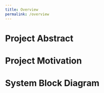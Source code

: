 ```yaml
---
title: Overview
permalink: /overview
---
```


# Project Abstract


# Project Motivation


# System Block Diagram
